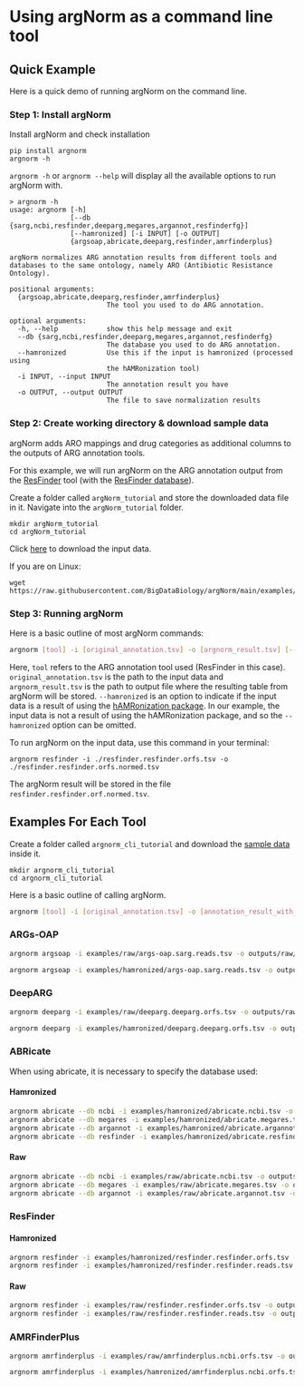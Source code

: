 # Using argNorm as a command line tool

## Quick Example

Here is a quick demo of running argNorm on the command line.

### Step 1: Install argNorm

Install argNorm and check installation
```
pip install argnorm
argnorm -h
```

`argnorm -h` or `argnorm --help` will display all the available options to run argNorm with.

```
> argnorm -h
usage: argnorm [-h]
               [--db {sarg,ncbi,resfinder,deeparg,megares,argannot,resfinderfg}]
               [--hamronized] [-i INPUT] [-o OUTPUT]
               {argsoap,abricate,deeparg,resfinder,amrfinderplus}

argNorm normalizes ARG annotation results from different tools and databases to the same ontology, namely ARO (Antibiotic Resistance Ontology).

positional arguments:
  {argsoap,abricate,deeparg,resfinder,amrfinderplus}
                        The tool you used to do ARG annotation.

optional arguments:
  -h, --help            show this help message and exit
  --db {sarg,ncbi,resfinder,deeparg,megares,argannot,resfinderfg}
                        The database you used to do ARG annotation.
  --hamronized          Use this if the input is hamronized (processed using
                        the hAMRonization tool)
  -i INPUT, --input INPUT
                        The annotation result you have
  -o OUTPUT, --output OUTPUT
                        The file to save normalization results
```

### Step 2: Create working directory & download sample data

argNorm adds ARO mappings and drug categories as additional columns to the outputs of ARG annotation tools.

For this example, we will run argNorm on the ARG annotation output from the [ResFinder](https://bitbucket.org/genomicepidemiology/resfinder/src/master/) tool (with the [ResFinder database](https://bitbucket.org/genomicepidemiology/resfinder_db/raw/8aad1d20603fbec937cdae55024568de6dbd609f/all.fsa)). 

Create a folder called `argNorm_tutorial` and store the downloaded data file in it. Navigate into the `argNorm_tutorial` folder.

```
mkdir argNorm_tutorial
cd argNorm_tutorial
```

Click [here](https://raw.githubusercontent.com/BigDataBiology/argNorm/main/examples/raw/resfinder.resfinder.orfs.tsv) to download the input data.

If you are on Linux:
```
wget https://raw.githubusercontent.com/BigDataBiology/argNorm/main/examples/raw/resfinder.resfinder.orfs.tsv
```

### Step 3: Running argNorm

Here is a basic outline of most argNorm commands:

```bash
argnorm [tool] -i [original_annotation.tsv] -o [argnorm_result.tsv] [--hamronized]
```

Here, `tool` refers to the ARG annotation tool used (ResFinder in this case). `original_annotation.tsv` is the path to the input data and `argnorm_result.tsv` is the path to output file where the resulting table from argNorm will be stored. `--hamronized` is an option to indicate if the input data is a result of using the [hAMRonization package](https://github.com/pha4ge/hAMRonization). In our example, the input data is not a result of using the hAMRonization package, and so the `--hamronized` option can be omitted.


To run argNorm on the input data, use this command in your terminal:

```
argnorm resfinder -i ./resfinder.resfinder.orfs.tsv -o ./resfinder.resfinder.orfs.normed.tsv
```

The argNorm result will be stored in the file `resfinder.resfinder.orf.normed.tsv`.

## Examples For Each Tool

Create a folder called `argnorm_cli_tutorial` and download the [sample data](https://github.com/BigDataBiology/argNorm/tree/main/examples) inside it.

```
mkdir argnorm_cli_tutorial
cd argnorm_cli_tutorial
```

Here is a basic outline of calling argNorm.

```bash
argnorm [tool] -i [original_annotation.tsv] -o [annotation_result_with_aro.tsv]
```

### ARGs-OAP

```bash
argnorm argsoap -i examples/raw/args-oap.sarg.reads.tsv -o outputs/raw/args-oap.sarg.reads.tsv

argnorm argsoap -i examples/hamronized/args-oap.sarg.reads.tsv -o outputs/hamronized/args-oap.sarg.reads.tsv --hamronized
```

### DeepARG

```bash
argnorm deeparg -i examples/raw/deeparg.deeparg.orfs.tsv -o outputs/raw/deeparg.deeparg.orfs.tsv

argnorm deeparg -i examples/hamronized/deeparg.deeparg.orfs.tsv -o outputs/hamronized/deeparg.deeparg.orfs.tsv --hamronized
```

### ABRicate

When using abricate, it is necessary to specify the database used:

#### Hamronized
```bash
argnorm abricate --db ncbi -i examples/hamronized/abricate.ncbi.tsv -o outputs/hamronized/abricate.ncbi.tsv --hamronized
argnorm abricate --db megares -i examples/hamronized/abricate.megares.tsv -o outputs/hamronized/abricate.megares.tsv --hamronized
argnorm abricate --db argannot -i examples/hamronized/abricate.argannot.tsv -o outputs/hamronized/abricate.argannot.tsv --hamronized
argnorm abricate --db resfinder -i examples/hamronized/abricate.resfinder.tsv -o outputs/hamronized/abricate.resfinder.tsv --hamronized
```

#### Raw
```bash
argnorm abricate --db ncbi -i examples/raw/abricate.ncbi.tsv -o outputs/raw/abricate.ncbi.tsv
argnorm abricate --db megares -i examples/raw/abricate.megares.tsv -o outputs/raw/abricate.megarest.tsv
argnorm abricate --db argannot -i examples/raw/abricate.argannot.tsv -o outputs/raw/abricate.argannot.tsv
```

### ResFinder

#### Hamronized
```bash
argnorm resfinder -i examples/hamronized/resfinder.resfinder.orfs.tsv -o outputs/hamronized/resfinder.resfinder.orfs.tsv --hamronized
argnorm resfinder -i examples/hamronized/resfinder.resfinder.reads.tsv -o outputs/hamronized/resfinder.resfinder.reads.tsv --hamronized
```

#### Raw
```bash
argnorm resfinder -i examples/raw/resfinder.resfinder.orfs.tsv -o outputs/raw/resfinder.resfinder.orfs.tsv
argnorm resfinder -i examples/raw/resfinder.resfinder.reads.tsv -o outputs/raw/resfinder.resfinder.reads.tsv
```

### AMRFinderPlus
```bash
argnorm amrfinderplus -i examples/raw/amrfinderplus.ncbi.orfs.tsv -o outputs/raw/amrfinderplus.ncbi.orfs.tsv

argnorm amrfinderplus -i examples/hamronized/amrfinderplus.ncbi.orfs.tsv -o outputs/hamronized/amrfinderplus.ncbi.orfs.tsv
```